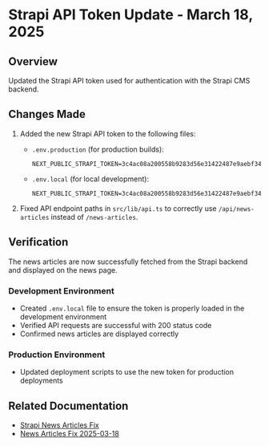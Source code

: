 # Strapi API Token Update - March 18, 2025

## Overview
Updated the Strapi API token used for authentication with the Strapi CMS backend.

## Changes Made
1. Added the new Strapi API token to the following files:
   - `.env.production` (for production builds):
     ```
     NEXT_PUBLIC_STRAPI_TOKEN=3c4ac08a200558b9283d56e31422487e9aebf3435a61b247b25c380b9950ea723ac2564b294f02491f28d184fc45d7fefe5d51db43e9fd0fcd81a3343c3cdc690311b89a418a177149b14347a5ebf749dd78c801aa7310bf2731c1233e9f2438bf113c2b020585bf0dcd76ea61f80ceee59cb1c5aabb23402440c30aa163c7cb
     ```
   - `.env.local` (for local development):
     ```
     NEXT_PUBLIC_STRAPI_TOKEN=3c4ac08a200558b9283d56e31422487e9aebf3435a61b247b25c380b9950ea723ac2564b294f02491f28d184fc45d7fefe5d51db43e9fd0fcd81a3343c3cdc690311b89a418a177149b14347a5ebf749dd78c801aa7310bf2731c1233e9f2438bf113c2b020585bf0dcd76ea61f80ceee59cb1c5aabb23402440c30aa163c7cb
     ```

2. Fixed API endpoint paths in `src/lib/api.ts` to correctly use `/api/news-articles` instead of `/news-articles`.

## Verification
The news articles are now successfully fetched from the Strapi backend and displayed on the news page.

### Development Environment
- Created `.env.local` file to ensure the token is properly loaded in the development environment
- Verified API requests are successful with 200 status code
- Confirmed news articles are displayed correctly

### Production Environment
- Updated deployment scripts to use the new token for production deployments

## Related Documentation
- [Strapi News Articles Fix](./strapi-news-articles-fix.md)
- [News Articles Fix 2025-03-18](./news-articles-fix-2025-03-18.md)